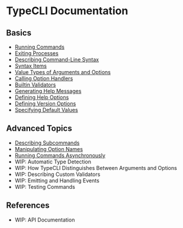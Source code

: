 # TypeCLI Documentation

## Basics

* [Running Commands](./running_commands.md)
* [Exiting Processes](./exiting_processes.md)
* [Describing Command-Line Syntax](./describing_command-line_syntax.md)
* [Syntax Items](./syntax_items.md)
* [Value Types of Arguments and Options](./value_types_of_arguments_and_options.md)
* [Calling Option Handlers](./calling_option_handlers.md)
* [Builtin Validators](./builtin_validators.md)
* [Generating Help Messages](./generating_help_messages.md)
* [Defining Help Options](./defining_help_options.md)
* [Defining Version Options](./defining_version_options.md)
* [Specifying Default Values](./specifying_default_values.md)

## Advanced Topics

* [Describing Subcommands](./describing_subcommands.md)
* [Manipulating Option Names](./manipulating_option_names.md)
* [Running Commands Asynchronously](./running_commands_asynchronously.md)
* WIP: Automatic Type Detection
* WIP: How TypeCLI Distinguishes Between Arguments and Options
* WIP: Describing Custom Validators
* WIP: Emitting and Handling Events
* WIP: Testing Commands

## References

* WIP: API Documentation

